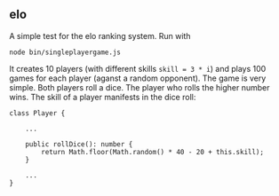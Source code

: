 elo
---

A simple test for the elo ranking system. Run with

    node bin/singleplayergame.js

It creates 10 players (with different skills `skill = 3 * i`) and plays 100 games for each player (aganst a random opponent).
The game is very simple. Both players roll a dice. The player who rolls the higher number wins.
The skill of a player manifests in the dice roll:

    class Player {
        
        ...

        public rollDice(): number {
            return Math.floor(Math.random() * 40 - 20 + this.skill);
        }

        ...
    }